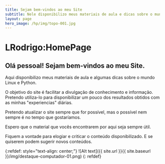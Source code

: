 ```yaml
---
title: Sejam bem-vindos ao meu Site
subtitle: Nele disponibilizo meus materiais de aula e dicas sobre o mundo Linux e Python.
layout: page
hero_image: /hp/img/topo-001.jpg
---
```


LRodrigo:HomePage 
========================

Olá pessoal! Sejam bem-vindos ao meu Site.
--------------------------------------------

Aqui disponibilizo meus materiais de aula e algumas dicas sobre o mundo Linux e Python.

O objetivo do site é facilitar a divulgação de conhecimento e informação. Pretendo utiliza-lo para disponibilizar um pouco dos resultados obtidos com as minhas "experiencias" diárias. 

Pretendo atualizar o site sempre que for possível, mas o possível nem sempre é no tempo que gostaríamos.

Espero que o material que vocês encontrarem por aqui seja sempre útil. 

Fiquem a vontade para elogiar e criticar o conteúdo disponibilizado. E se quiserem podem sugerir novos conteúdos.

{:refdef: style="text-align: center;"}
![Alt text]({{ site.url }}{{ site.baseurl }}/img/destaque-computador-01.png)
{: refdef}
